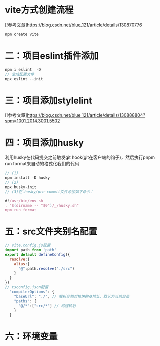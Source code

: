 # vite方式创建流程
[!参考文章]https://blog.csdn.net/blue_121/article/details/130870776
```js
npm create vite

```
# 二：项目eslint插件添加
```js
npm i eslint  -D
// 生成配置文件
npx eslint --init
```
# 三：项目添加stylelint
[!参考文章]https://blog.csdn.net/blue_121/article/details/130888804?spm=1001.2014.3001.5502
# 四：项目添加husky
利用husky在代码提交之前触发git hook(git在客户端的钩子)，然后执行pnpm run format来自动的格式化我们的代码
```js
// (1)
npm install -D husky
// (2)
npx husky-init
// (3)在.husky/pre-commit文件添加如下命令：

#!/usr/bin/env sh
. "$(dirname -- "$0")/_/husky.sh"
npm run format
```
# 五：src文件夹别名配置
```js
// vite.config.js配置
import path from 'path'
export default defineConfig({
  resolve:{
    alias:{
      "@":path.resolve("./src")
    }
  }
})
// tsconfig.json配置
  "compilerOptions": {
    "baseUrl": "./", // 解析非相对模块的基地址，默认为当前目录
    "paths": {
      "@/*":["src/*"] // 路径映射
    }
  }
```
# 六：环境变量
